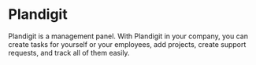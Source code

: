 # Plandigit
Plandigit is a management panel. With Plandigit in your company, you can create tasks for yourself or your employees, add projects, create support requests, and track all of them easily. 
